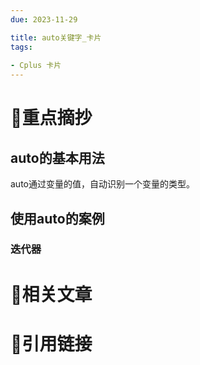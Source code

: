 ```yaml
---
due: 2023-11-29 

title: auto关键字_卡片
tags:
 
- Cplus 卡片
---
```

# 🍎重点摘抄
## auto的基本用法
auto通过变量的值，自动识别一个变量的类型。

## 使用auto的案例
### 迭代器





# 📒相关文章




# 🍏引用链接

